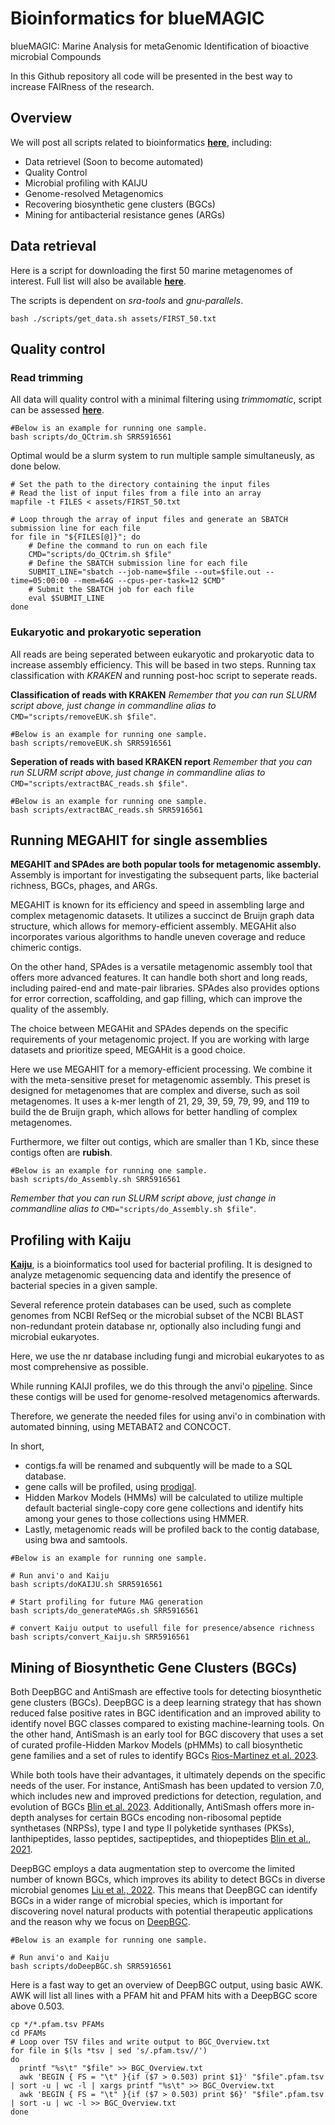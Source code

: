 # Bioinformatics for blueMAGIC
blueMAGIC: Marine Analysis for metaGenomic Identification of bioactive microbial Compounds

In this Github repository all code will be presented in the best way to increase FAIRness of the research.

## Overview
We will post all scripts related to bioinformatics [**here**](https://github.com/JacobAgerbo/blueMAGIC/), including: 

- Data retrievel (Soon to become automated)
- Quality Control
- Microbial profiling with KAIJU
- Genome-resolved Metagenomics
- Recovering biosynthetic gene clusters (BGCs)
- Mining for antibacterial resistance genes (ARGs)

## Data retrieval

Here is a script for downloading the first 50 marine metagenomes of interest. Full list will also be available [**here**](https://github.com/JacobAgerbo/blueMAGIC/tree/main/01_Bioinformatic/assets/ALL_ACCESSIONS.TXT).

The scripts is dependent on *sra-tools* and *gnu-parallels*.

```{bash}
bash ./scripts/get_data.sh assets/FIRST_50.txt
```

## Quality control
### Read trimming
All data will quality control with a minimal filtering using *trimmomatic*, script can be assessed [**here**](https://github.com/JacobAgerbo/blueMAGIC/tree/main/01_Bioinformatic/scripts/do_QCtrim.sh).

```{bash}
#Below is an example for running one sample.
bash scripts/do_QCtrim.sh SRR5916561
```

Optimal would be a slurm system to run multiple sample simultaneusly, as done below. 
```{bash}
# Set the path to the directory containing the input files
# Read the list of input files from a file into an array
mapfile -t FILES < assets/FIRST_50.txt

# Loop through the array of input files and generate an SBATCH submission line for each file
for file in "${FILES[@]}"; do
    # Define the command to run on each file
    CMD="scripts/do_QCtrim.sh $file"
    # Define the SBATCH submission line for each file
    SUBMIT_LINE="sbatch --job-name=$file --out=$file.out --time=05:00:00 --mem=64G --cpus-per-task=12 $CMD"
    # Submit the SBATCH job for each file
    eval $SUBMIT_LINE
done
```
### Eukaryotic and prokaryotic seperation

All reads are being seperated between eukaryotic and prokaryotic data to increase assembly efficiency. 
This will be based in two steps. Running tax classification with *KRAKEN* and running post-hoc script to seperate reads.

**Classification of reads with KRAKEN**
*Remember that you can run SLURM script above, just change in commandline alias to* `CMD="scripts/removeEUK.sh $file"`. 

```{bash}
#Below is an example for running one sample.
bash scripts/removeEUK.sh SRR5916561
```

**Seperation of reads with based KRAKEN report**
*Remember that you can run SLURM script above, just change in commandline alias to* `CMD="scripts/extractBAC_reads.sh $file"`.

```{bash}
#Below is an example for running one sample.
bash scripts/extractBAC_reads.sh SRR5916561
```
## Running MEGAHIT for single assemblies

**MEGAHIT and SPAdes are both popular tools for metagenomic assembly.**
Assembly is important for investigating the subsequent parts, like bacterial richness, BGCs, phages, and ARGs. 

MEGAHIT is known for its efficiency and speed in assembling large and complex metagenomic datasets. It utilizes a succinct de Bruijn graph data structure, which allows for memory-efficient assembly. MEGAHit also incorporates various algorithms to handle uneven coverage and reduce chimeric contigs.

On the other hand, SPAdes is a versatile metagenomic assembly tool that offers more advanced features. It can handle both short and long reads, including paired-end and mate-pair libraries. SPAdes also provides options for error correction, scaffolding, and gap filling, which can improve the quality of the assembly.

The choice between MEGAHit and SPAdes depends on the specific requirements of your metagenomic project. If you are working with large datasets and prioritize speed, MEGAHit is a good choice. 

Here we use MEGAHIT for a memory-efficient processing. We combine it with the meta-sensitive preset for metagenomic assembly. This preset is designed for metagenomes that are complex and diverse, such as soil metagenomes. It uses a k-mer length of 21, 29, 39, 59, 79, 99, and 119 to build the de Bruijn graph, which allows for better handling of complex metagenomes. 

Furthermore, we filter out contigs, which are smaller than 1 Kb, since these contigs often are **rubish**. 

```{bash}
#Below is an example for running one sample.
bash scripts/do_Assembly.sh SRR5916561
```
*Remember that you can run SLURM script above, just change in commandline alias to* `CMD="scripts/do_Assembly.sh $file"`.

## Profiling with Kaiju
[**Kaiju**](https://bioinformatics-centre.github.io/kaiju/), is a bioinformatics tool used for bacterial profiling. It is designed to analyze metagenomic sequencing data and identify the presence of bacterial species in a given sample.

Several reference protein databases can be used, such as complete genomes from NCBI RefSeq or the microbial subset of the NCBI BLAST non-redundant protein database nr, optionally also including fungi and microbial eukaryotes.

Here, we use the nr database including fungi and microbial eukaryotes to as most comprehensive as possible. 

While running KAIJI profiles, we do this through the anvi'o [pipeline](https://merenlab.org/2016/06/18/importing-taxonomy/). Since these contigs will be used for genome-resolved metagenomics afterwards. 

Therefore, we generate the needed files for using anvi'o in combination with automated binning, using METABAT2 and CONCOCT.

In short, 
- contigs.fa will be renamed and subquently will be made to a SQL database.
- gene calls will be profiled, using [prodigal](https://github.com/hyattpd/Prodigal).
- Hidden Markov Models (HMMs) will be calculated to utilize multiple default bacterial single-copy core gene collections and identify hits among your genes to those collections using HMMER.
- Lastly, metagenomic reads will be profiled back to the contig database, using bwa and samtools. 

```{bash}
#Below is an example for running one sample.

# Run anvi'o and Kaiju
bash scripts/doKAIJU.sh SRR5916561

# Start profiling for future MAG generation
bash scripts/do_generateMAGs.sh SRR5916561

# convert Kaiju output to usefull file for presence/absence richness
bash scripts/convert_Kaiju.sh SRR5916561
```

## Mining of Biosynthetic Gene Clusters (BGCs)

Both DeepBGC and AntiSmash are effective tools for detecting biosynthetic gene clusters (BGCs). DeepBGC is a deep learning strategy that has shown reduced false positive rates in BGC identification and an improved ability to identify novel BGC classes compared to existing machine-learning tools. On the other hand, AntiSmash is an early tool for BGC discovery that uses a set of curated profile-Hidden Markov Models (pHMMs) to call biosynthetic gene families and a set of rules to identify BGCs [Rios-Martinez et al. 2023](https://journals.plos.org/ploscompbiol/article?id=10.1371/journal.pcbi.1011162).

While both tools have their advantages, it ultimately depends on the specific needs of the user. For instance, AntiSmash has been updated to version 7.0, which includes new and improved predictions for detection, regulation, and evolution of BGCs [Blin et al. 2023](https://www.ncbi.nlm.nih.gov/pmc/articles/PMC10320115/). Additionally, AntiSmash offers more in-depth analyses for certain BGCs encoding non-ribosomal peptide synthetases (NRPSs), type I and type II polyketide synthases (PKSs), lanthipeptides, lasso peptides, sactipeptides, and thiopeptides [Blin et al., 2021](https://academic.oup.com/nar/article/49/W1/W29/6274535).

DeepBGC employs a data augmentation step to overcome the limited number of known BGCs, which improves its ability to detect BGCs in diverse microbial genomes [Liu et al., 2022](https://www.sciencedirect.com/science/article/pii/S0022283622001772). This means that DeepBGC can identify BGCs in a wider range of microbial species, which is important for discovering novel natural products with potential therapeutic applications and the reason why we focus on [DeepBGC](https://github.com/Merck/deepbgc).

```{bash}
#Below is an example for running one sample.

# Run anvi'o and Kaiju
bash scripts/doDeepBGC.sh SRR5916561
```

Here is a fast way to get an overview of DeepBGC output, using basic AWK. 
AWK will list all lines with a PFAM hit and PFAM hits with a DeepBGC score above 0.503.

```{bash}
cp */*.pfam.tsv PFAMs
cd PFAMs
# Loop over TSV files and write output to BGC_Overview.txt
for file in $(ls *tsv | sed 's/.pfam.tsv//')
do
  printf "%s\t" "$file" >> BGC_Overview.txt
  awk 'BEGIN { FS = "\t" }{if ($7 > 0.503) print $1}' "$file".pfam.tsv | sort -u | wc -l | xargs printf "%s\t" >> BGC_Overview.txt
  awk 'BEGIN { FS = "\t" }{if ($7 > 0.503) print $6}' "$file".pfam.tsv | sort -u | wc -l >> BGC_Overview.txt
done
```